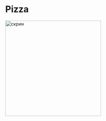# Pizza
<img width="303" alt="скрин" src="https://user-images.githubusercontent.com/100787391/196032757-c9b01bac-673f-4028-b4f4-9bb3c8e093be.png">
